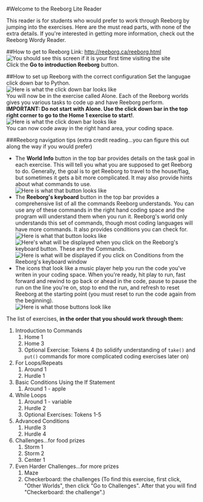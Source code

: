 #Welcome to the Reeborg Lite Reader

This reader is for students who would prefer to work through Reeborg by jumping into the exercises. Here are the must read parts, with none of the extra details. If you're interested in getting more information, check out the Reeborg Wordy Reader.

##How to get to Reeborg
Link: http://reeborg.ca/reeborg.html  
![You should see this screen if it is your first time visiting the site](https://photos.app.goo.gl/ueKrauPUTQ8psTcd9)  
Click the **Go to introduction Reeborg** button. 

##How to set up Reeborg with the correct configuration
Set the langugae click down bar to Python.  
![Here is what the click down bar looks like](https://photos.google.com/search/_tra_/photo/AF1QipOl7O5KZNIij7oDn09ko_Wzh71PTGyQs7Zjd_LZ)   
You will now be in the exercise called Alone. Each of the Reeborg worlds gives you various tasks to code up and have Reeborg perform.    
**IMPORTANT: Do not start with Alone. Use the click down bar in the top right corner to go to the Home 1 exercise to start!**.  
![Here is what the click down bar looks like](https://photos.google.com/search/_tra_/photo/AF1QipPJcir9eoVEtZRm1WekknOQtECeTokgiducQ0fu)  
You can now code away in the right hand area, your coding space.

###Reeborg navigation tips (extra credit reading...you can figure this out along the way if you would prefer)
* The **World Info** button in the top bar provides details on the task goal in each exercise. This will tell you what you are supposed to get Reeborg to do. Generally, the goal is to get Reeborg to travel to the house/flag, but sometimes it gets a bit more complicated. It may also provide hints about what commands to use.  
![Here is what that button looks like](https://photos.google.com/search/_tra_/photo/AF1QipP4Y1seftsxnwajisSux20K_fw1hu-lqYNeWuUe)   
* The **Reeborg's keyboard** button in the top bar provides a comprehensive list of all the commands Reeborg understands. You can use any of these commands in the right hand coding space and the program will understand them when you run it. Reeborg's world only understands this set of commands, though most coding languages will have more commands. It also provides conditions you can check for.    
![Here is what that button looks like](https://photos.google.com/photo/AF1QipOUxL3VIZgOsz8dDc9M80h3C0WM26TPasoGxZbT)  
![Here's what will be displayed when you click on the Reeborg's keyboard button. These are the Commands.](https://photos.google.com/photo/AF1QipOBtnQkYE05-3s-XhixDSDXr00fjXp7BdI2s8mC)  
![Here is what will be displayed if you click on Conditions from the Reeborg's keyboard window](https://photos.google.com/photo/AF1QipMfLepivzbMFQSalwoj8WDZ2iLNyJyY8tVJ7tYi)  
* The icons that look like a music player help you run the code you've writen in your coding space. When you're ready, hit play to run, fast forward and rewind to go back or ahead in the code, pause to pause the run on the line you're on, stop to end the run, and refresh to reset Reeborg at the starting point (you must reset to run the code again from the beginning).  
![Here is what those buttons look like](https://photos.google.com/search/_tra_/photo/AF1QipOl7O5KZNIij7oDn09ko_Wzh71PTGyQs7Zjd_LZ)  

The list of exercises, **in the order that you should work through them:**  
1. Introduction to Commands
   1. Home 1
   2. Home 3
   3. Optional Exercise: Tokens 4 (to solidify understanding of `take()` and `put()` commands for more complicated coding exercises later on)
2. For Loops/Repeats
   1. Around 1
   2. Hurdle 1
3. Basic Conditions Using the If Statement
   1. Around 1 - apple
4. While Loops
    1. Around 1 - variable
    2. Hurdle 2
    3. Optional Exercises: Tokens 1-5
5. Advanced Conditions
   1. Hurdle 3
   2. Hurdle 4
6. Challenges...for food prizes
   1. Storm 1
   2. Storm 2
   3. Center 1
7. Even Harder Challenges...for more prizes
   1. Maze
   2. Checkerboard: the challenges (To find this exercise, first click, "Other Worlds", then click "Go to Challenges". After that you will find "Checkerboard: the challenge".)

